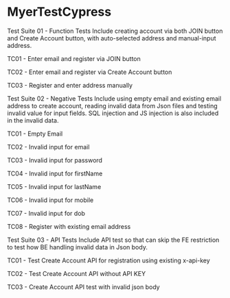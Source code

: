 # MyerTestCypress

Test Suite 01 - Function Tests
Include creating account via both JOIN button and Create Account button, with auto-selected address and manual-input address.

TC01 - Enter email and register via JOIN button

TC02 - Enter email and register via Create Account button

TC03 - Register and enter address manually


Test Suite 02 - Negative Tests
Include using empty email and existing email address to create account, reading invalid data from Json files and testing invalid value for input fields. SQL injection and JS injection is also included in the invalid data.

TC01 - Empty Email

TC02 - Invalid input for email

TC03 - Invalid input for password

TC04 - Invalid input for firstName

TC05 - Invalid input for lastName

TC06 - Invalid input for mobile

TC07 - Invalid input for dob

TC08 - Register with existing email address


Test Suite 03 - API Tests
Include API test so that can skip the FE restriction to test how BE handling invalid data in Json body.

TC01 - Test Create Account API for registration using existing x-api-key

TC02 - Test Create Account API without API KEY

TC03 - Create Account API test with invalid json body

